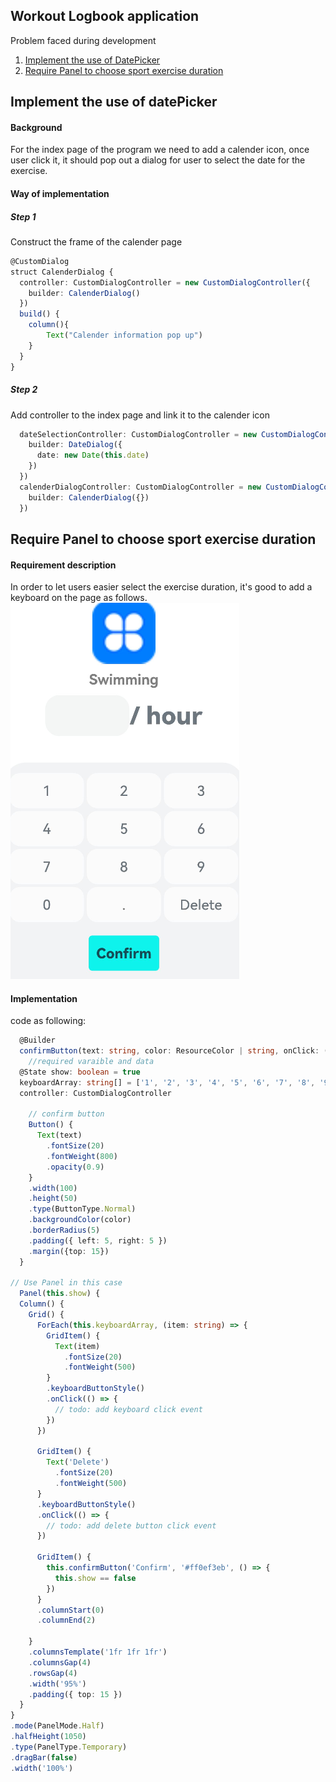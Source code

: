## Workout Logbook application


Problem faced during development
1. [Implement the use of DatePicker](#implement-the-use-of-datepicker)
2. [Require Panel to choose sport exercise duration](#require-panel-to-choose-sport-exercise-duration)


## Implement the use of datePicker

#### Background
For the index page of the program we need to add a calender icon, once user click it, it should pop out a dialog for user to select the date for the exercise.

#### Way of implementation
##### Step 1
Construct the frame of the calender page
```typescript
@CustomDialog
struct CalenderDialog {
  controller: CustomDialogController = new CustomDialogController({
    builder: CalenderDialog()
  })
  build() {
    column(){
        Text("Calender information pop up")
    }
  }
}
```

##### Step 2 
Add controller to the index page and link it to the calender icon  

```typescript
  dateSelectionController: CustomDialogController = new CustomDialogController({
    builder: DateDialog({
      date: new Date(this.date)
    })
  })
  calenderDialogController: CustomDialogController = new CustomDialogController({
    builder: CalenderDialog({})
  })
```
## Require Panel to choose sport exercise duration
#### Requirement description
In order to let users easier select the exercise duration, it's good to add a keyboard on the page as follows.
![Alt text](images/WorkoutLogbookImage/image_1.png)

#### Implementation
code as following:
```typescript
  @Builder
  confirmButton(text: string, color: ResourceColor | string, onClick: ((event: ClickEvent) => void)) {
    //required varaible and data
  @State show: boolean = true
  keyboardArray: string[] = ['1', '2', '3', '4', '5', '6', '7', '8', '9', '0', '.']
  controller: CustomDialogController

    // confirm button
    Button() {
      Text(text)
        .fontSize(20)
        .fontWeight(800)
        .opacity(0.9)
    }
    .width(100)
    .height(50)
    .type(ButtonType.Normal)
    .backgroundColor(color)
    .borderRadius(5)
    .padding({ left: 5, right: 5 })
    .margin({top: 15})
  }

// Use Panel in this case
  Panel(this.show) {
  Column() {
    Grid() {
      ForEach(this.keyboardArray, (item: string) => {
        GridItem() {
          Text(item)
            .fontSize(20)
            .fontWeight(500)
        }
        .keyboardButtonStyle()
        .onClick(() => {
          // todo: add keyboard click event
        })
      })

      GridItem() {
        Text('Delete')
          .fontSize(20)
          .fontWeight(500)
      }
      .keyboardButtonStyle()
      .onClick(() => {
        // todo: add delete button click event
      })

      GridItem() {
        this.confirmButton('Confirm', '#ff0ef3eb', () => {
          this.show == false
        })
      }
      .columnStart(0)
      .columnEnd(2)

    }
    .columnsTemplate('1fr 1fr 1fr')
    .columnsGap(4)
    .rowsGap(4)
    .width('95%')
    .padding({ top: 15 })
  }
}
.mode(PanelMode.Half)
.halfHeight(1050)
.type(PanelType.Temporary)
.dragBar(false)
.width('100%')
```


